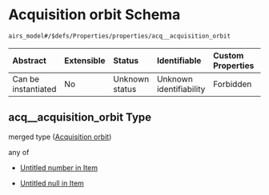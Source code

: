 # Acquisition orbit Schema

```txt
airs_model#/$defs/Properties/properties/acq__acquisition_orbit
```



| Abstract            | Extensible | Status         | Identifiable            | Custom Properties | Additional Properties | Access Restrictions | Defined In                                                      |
| :------------------ | :--------- | :------------- | :---------------------- | :---------------- | :-------------------- | :------------------ | :-------------------------------------------------------------- |
| Can be instantiated | No         | Unknown status | Unknown identifiability | Forbidden         | Allowed               | none                | [model.schema.json\*](model.schema.json "open original schema") |

## acq\_\_acquisition\_orbit Type

merged type ([Acquisition orbit](model-defs-properties-properties-acquisition-orbit.md))

any of

* [Untitled number in Item](model-defs-properties-properties-acquisition-orbit-anyof-0.md "check type definition")

* [Untitled null in Item](model-defs-properties-properties-acquisition-orbit-anyof-1.md "check type definition")
